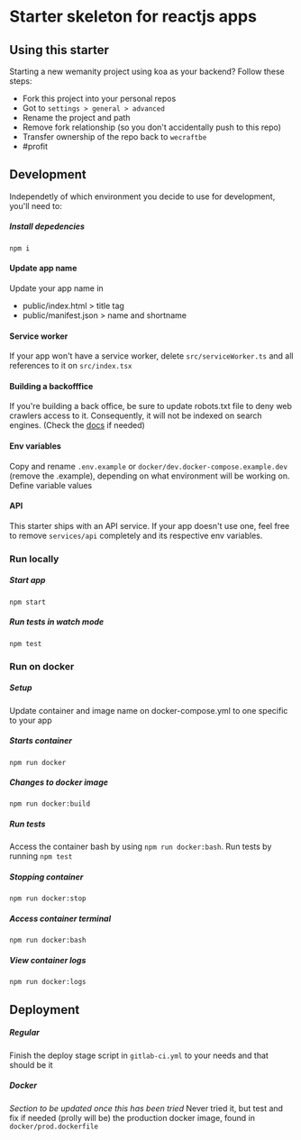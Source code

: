 # Starter skeleton for reactjs apps

## Using this starter
Starting a new wemanity project using koa as your backend? Follow these steps: 
- Fork this project into your personal repos
- Got to ``settings > general > advanced``
- Rename the project and path
- Remove fork relationship (so you don't accidentally push to this repo)
- Transfer ownership of the repo back to ``wecraftbe``
- #profit

## Development
Independetly of which environment you decide to use for development, you'll need to:

##### Install depedencies 
``npm i``

#### Update app name
Update your app name in 
- public/index.html > title tag
- public/manifest.json > name and shortname

#### Service worker
If your app won't have a service worker, delete `src/serviceWorker.ts` and all references to it on `src/index.tsx`

#### Building a backofffice 
If you're building a back office, be sure to update robots.txt file to deny web crawlers access to it. Consequently, it will not be indexed on search engines. (Check the [docs](https://www.robotstxt.org/robotstxt.html) if needed)

#### Env variables 
Copy and rename `.env.example` or `docker/dev.docker-compose.example.dev` (remove the .example), depending on what environment will be working on. 
Define variable values

#### API 
This starter ships with an API service. If your app doesn't use one, feel free to remove `services/api` completely and its respective env variables.

### Run locally

##### Start app
``npm start``

##### Run tests in watch mode 
``npm test``


### Run on docker

##### Setup 
Update container and image name on docker-compose.yml to one specific to your app

##### Starts container
``npm run docker``

##### Changes to docker image
``npm run docker:build``

##### Run tests
Access the container bash by using ``npm run docker:bash``.
Run tests by running ``npm test``

##### Stopping container
``npm run docker:stop``

##### Access container terminal 
``npm run docker:bash``

##### View container logs
``npm run docker:logs``


## Deployment

##### Regular
Finish the deploy stage script in ``gitlab-ci.yml`` to your needs and that should be it

##### Docker
*Section to be updated once this has been tried*
Never tried it, but test and fix if needed (prolly will be) the production docker image, found in `docker/prod.dockerfile`